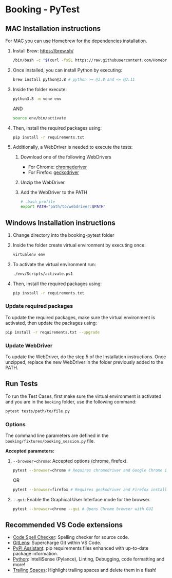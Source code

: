 # Booking - PyTest

## MAC Installation instructions

For MAC you can use Homebrew for the dependencies installation.

1. Install Brew: <https://brew.sh/>

    ~~~sh
    /bin/bash -c "$(curl -fsSL https://raw.githubusercontent.com/Homebrew/install/master/install.sh)"
    ~~~

2. Once installed, you can install Python by executing:

    ~~~sh
    brew install python@3.8 # python >= @3.8 and <= @3.11
    ~~~

3. Inside the folder execute:

    ~~~sh
    python3.8 -m venv env
    ~~~

    AND

    ~~~sh
    source env/bin/activate
    ~~~

4. Then, install the required packages using:

    ~~~sh
    pip install -r requirements.txt
    ~~~

5. Additionally, a WebDriver is needed to execute the tests:

    1. Download one of the following WebDrivers

        - For Chrome: [chromederiver](https://chromedriver.chromium.org/downloads)
        - For Firefox: [geckodriver](https://github.com/mozilla/geckodriver/releases)

    2. Unzip the WebDriver

    3. Add the WebDriver to the PATH

        ~~~sh
        # .bash_profile
        export PATH="path/to/webdriver:$PATH"
        ~~~

## Windows Installation instructions

1. Change directory into the booking-pytest folder

2. Inside the folder create virtual environment by executing once:

    ~~~sh
    virtualenv env
    ~~~

3. To activate the virtual environment run:

    ~~~sh
    ./env/Scripts/activate.ps1
    ~~~

4. Then, install the required packages using:

    ~~~sh
    pip install -r requirements.txt
    ~~~

### Update required packages

To update the required packages, make sure the virtual environment is activated, then update the packages using:

~~~sh
pip install -r requirements.txt --upgrade
~~~

### Update WebDriver

To update the WebDriver, do the step 5 of the Installation instructions. Once unzipped, replace the new WebDriver in the folder previously added to the PATH.

## Run Tests

To run the Test Cases, first make sure the virtual environment is activated and you are in the `booking` folder, use the following command:

~~~sh
pytest tests/path/to/file.py
~~~

### Options

The command line parameters are defined in the `booking/fixtures/booking_session.py` file.

**Accepted parameters:**

1. `--browser=chrome`: Accepted options (chrome, firefox).

    ~~~sh
    pytest --browser=chrome # Requires chromedriver and Google Chrome installed
    ~~~

    OR

    ~~~sh
    pytest --browser=firefox # Requires geckodriver and Firefox installed
    ~~~

2. `--gui`: Enable the Graphical User Interface mode for the browser.

    ~~~sh
    pytest --browser=chrome --gui # Opens Chrome browser with GUI
    ~~~

## Recommended VS Code extensions

- [Code Spell Checker](https://marketplace.visualstudio.com/items?itemName=streetsidesoftware.code-spell-checker): Spelling checker for source code.
- [GitLens](https://marketplace.visualstudio.com/items?itemName=eamodio.gitlens): Supercharge Git within VS Code.
- [PyPI Assistant](https://marketplace.visualstudio.com/items?itemName=twixes.pypi-assistant): pip requirements files enhanced with up-to-date package information.
- [Python](https://marketplace.visualstudio.com/items?itemName=ms-python.python): IntelliSense (Pylance), Linting, Debugging, code formatting and more!
- [Trailing Spaces](https://marketplace.visualstudio.com/items?itemName=shardulm94.trailing-spaces): Highlight trailing spaces and delete them in a flash!
